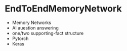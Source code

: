 # EndToEndMemoryNetwork
- Memory Networks
- AI auestion answering
- one/two supporting-fact structure
- Pytorch
- Keras
